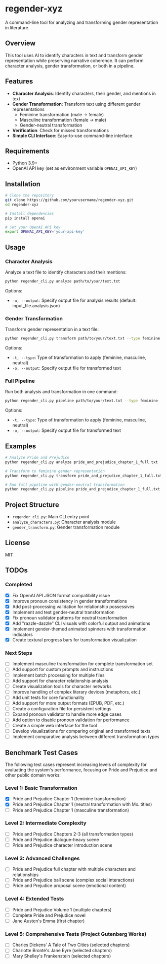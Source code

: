 # regender-xyz

A command-line tool for analyzing and transforming gender representation in literature.

## Overview

This tool uses AI to identify characters in text and transform gender representation while preserving narrative coherence. It can perform character analysis, gender transformation, or both in a pipeline.

## Features

- **Character Analysis**: Identify characters, their gender, and mentions in text
- **Gender Transformation**: Transform text using different gender representations
  - Feminine transformation (male → female)
  - Masculine transformation (female → male)
  - Gender-neutral transformation
- **Verification**: Check for missed transformations
- **Simple CLI Interface**: Easy-to-use command-line interface

## Requirements

- Python 3.9+
- OpenAI API key (set as environment variable `OPENAI_API_KEY`)

## Installation

```bash
# Clone the repository
git clone https://github.com/yourusername/regender-xyz.git
cd regender-xyz

# Install dependencies
pip install openai

# Set your OpenAI API key
export OPENAI_API_KEY='your-api-key'
```

## Usage

### Character Analysis

Analyze a text file to identify characters and their mentions:

```bash
python regender_cli.py analyze path/to/your/text.txt
```

Options:
- `-o, --output`: Specify output file for analysis results (default: input_file.analysis.json)

### Gender Transformation

Transform gender representation in a text file:

```bash
python regender_cli.py transform path/to/your/text.txt --type feminine
```

Options:
- `-t, --type`: Type of transformation to apply (feminine, masculine, neutral)
- `-o, --output`: Specify output file for transformed text

### Full Pipeline

Run both analysis and transformation in one command:

```bash
python regender_cli.py pipeline path/to/your/text.txt --type feminine
```

Options:
- `-t, --type`: Type of transformation to apply (feminine, masculine, neutral)
- `-o, --output`: Specify output file for transformed text

## Examples

```bash
# Analyze Pride and Prejudice
python regender_cli.py analyze pride_and_prejudice_chapter_1_full.txt

# Transform to feminine gender representation
python regender_cli.py transform pride_and_prejudice_chapter_1_full.txt -t feminine

# Run full pipeline with gender-neutral transformation
python regender_cli.py pipeline pride_and_prejudice_chapter_1_full.txt -t neutral -o output/neutral_pride.txt
```

## Project Structure

- `regender_cli.py`: Main CLI entry point
- `analyze_characters.py`: Character analysis module
- `gender_transform.py`: Gender transformation module

## License

MIT

## TODOs

### Completed
- [x] Fix OpenAI API JSON format compatibility issue
- [x] Improve pronoun consistency in gender transformations
- [x] Add post-processing validation for relationship possessives
- [x] Implement and test gender-neutral transformation
- [x] Fix pronoun validator patterns for neutral transformation
- [x] Add "razzle-dazzle" CLI visuals with colorful output and animations
- [x] Implement gender-themed animated spinners with transformation indicators
- [x] Create textural progress bars for transformation visualization

### Next Steps
- [ ] Implement masculine transformation for complete transformation set
- [ ] Add support for custom prompts and instructions
- [ ] Implement batch processing for multiple files
- [ ] Add support for character relationship analysis
- [ ] Create visualization tools for character networks
- [ ] Improve handling of complex literary devices (metaphors, etc.)
- [ ] Add unit tests for core functionality
- [ ] Add support for more output formats (EPUB, PDF, etc.)
- [ ] Create a configuration file for persistent settings
- [ ] Expand pronoun validator to handle more edge cases
- [ ] Add option to disable pronoun validation for performance
- [ ] Create a simple web interface for the tool
- [ ] Develop visualizations for comparing original and transformed texts
- [ ] Implement comparative analysis between different transformation types

## Benchmark Test Cases

The following test cases represent increasing levels of complexity for evaluating the system's performance, focusing on Pride and Prejudice and other public domain works:

### Level 1: Basic Transformation
- [x] Pride and Prejudice Chapter 1 (feminine transformation)
- [x] Pride and Prejudice Chapter 1 (neutral transformation with Mx. titles)
- [ ] Pride and Prejudice Chapter 1 (masculine transformation)

### Level 2: Intermediate Complexity
- [ ] Pride and Prejudice Chapters 2-3 (all transformation types)
- [ ] Pride and Prejudice dialogue-heavy scene
- [ ] Pride and Prejudice character introduction scene

### Level 3: Advanced Challenges
- [ ] Pride and Prejudice full chapter with multiple characters and relationships
- [ ] Pride and Prejudice ball scene (complex social interactions)
- [ ] Pride and Prejudice proposal scene (emotional content)

### Level 4: Extended Tests
- [ ] Pride and Prejudice Volume 1 (multiple chapters)
- [ ] Complete Pride and Prejudice novel
- [ ] Jane Austen's Emma (first chapter)

### Level 5: Comprehensive Tests (Project Gutenberg Works)
- [ ] Charles Dickens' A Tale of Two Cities (selected chapters)
- [ ] Charlotte Brontë's Jane Eyre (selected chapters)
- [ ] Mary Shelley's Frankenstein (selected chapters)
